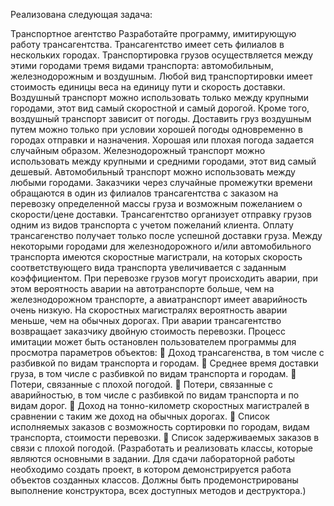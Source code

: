 Реализована следующая задача:

Транспортное агентство
Разработайте программу, имитирующую работу трансагентства. Трансагентство имеет сеть филиалов в нескольких городах.
Транспортировка грузов осуществляется между этими городами тремя видами транспорта: автомобильным, железнодорожным и воздушным.
Любой вид транспортировки имеет стоимость единицы веса на единицу пути и скорость доставки.
Воздушный транспорт можно использовать только между крупными городами, этот вид самый скоростной и самый дорогой.
Кроме того, воздушный транспорт зависит от погоды. Доставить груз воздушным путем можно только при условии хорошей погоды одновременно в городах отправки и назначения.
Хорошая или плохая погода задается случайным образом. Железнодорожный транспорт можно использовать между крупными и средними городами, этот вид самый дешевый.
Автомобильный транспорт можно использовать между любыми городами. Заказчики через случайные промежутки времени обращаются в один из филиалов трансагентства
с заказом на перевозку определенной массы груза и возможным пожеланием о скорости/цене доставки. Трансагентство организует отправку грузов одним из видов транспорта с учетом пожеланий клиента.
Оплату трансагенство получает только после успешной доставки груза. Между некоторыми городами для железнодорожного и/или автомобильного транспорта имеются скоростные магистрали,
на которых скорость соответствующего вида транспорта увеличивается с заданным коэффициентом. При перевозке грузов могут происходить аварии,
при этом вероятность аварии на автотранспорте больше, чем на железнодорожном транспорте, а авиатранспорт имеет аварийность очень низкую.
На скоростных магистралях вероятность аварии меньше, чем на обычных дорогах. При аварии трансагентство возвращает заказчику двойную стоимость перевозки.
Процесс имитации может быть остановлен пользователем программы для просмотра параметров объектов:
 Доход трансагенства, в том числе с разбивкой по видам транспорта и городам.
 Среднее время доставки груза, в том числе с разбивкой по видам транспорта и городам.
 Потери, связанные с плохой погодой.
 Потери, связанные с аварийностью, в том числе с разбивкой по видам транспорта и по видам дорог.
 Доход на тонно-километр скоростных магистралей в сравнении с таким же доход на обычных дорогах.
 Список исполняемых заказов с возможность сортировки по городам, видам транспорта, стоимости перевозки.
 Список задерживаемых заказов в связи с плохой погодой.
(Разработать и реализовать классы, которые являются основными в задании. Для сдачи лабораторной работы необходимо создать проект, в котором демонстрируется работа объектов созданных классов.
Должны быть продемонстрированы выполнение конструктора, всех доступных методов и деструктора.)
